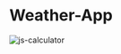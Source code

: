 # Weather-App

![js-calculator](https://github.com/aliabdellatif0/Weather-App/src/assets/weather.png)